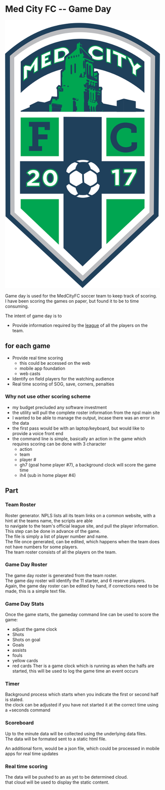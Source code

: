 
# Med City FC -- Game Day
 
![alt text](https://github.com/frankmalin/gameday/blob/development/image/Med%20City%20FC.png "Med City FC")


Game day is used for the MedCityFC soccer team to keep track of scoring.  
I have been scoring the games on paper, but found it to be to time consuming.  

The intent of game day is to 

 - Provide information required by the [league](http://npsl.bonzidev.com/teams ) of all the players on the team.

## for each game
 - Provide real time scoring
   - this could be accessed on the web
   - mobile app foundation
   - web casts
 - Identify on field players for the watching audience
 - Real time scoring of SOG, save, corners, penalties


### Why not use other scoring scheme
 - my budget precluded any software investment
 - the utility will pull the complete roster information from the npsl main site
 - I wanted to be able to manage the output, incase there was an error in the data
 - the first pass would be with an laptop/keyboard, but would like to provide a voice front end
 - the command line is simple, basically an action in the game which requires scoring can be done with 3 character
   - action
   - team 
   - player #
	- gh7 (goal home player #7), a background clock will score the game time
	- ih4 (sub in home player #4)

## Part

### Team Roster
Roster generator. NPLS lists all its team links on a common website, with a hint at the teams name, the scripts are able   
to navigate to the team's official league site, and pull the player information.  
This step can be done in advance of the game.  
The file is simply a list of player number and name.  
The file once generated, can be edited, which happens when the team does not have numbers for some players.  
The team roster consists of all the players on the team.

### Game Day Roster
The game day roster is generated from the team roster.  
The game day roster will identify the 11 starter, and 6 reserve players.  
Again, the game day roster can be edited by hand, if corrections need to be made, this is a simple text file.


### Game Day Stats
Once the game starts, the gameday command line can be used to score the game:
 - adjust the game clock
 - Shots
 - Shots on goal
 - Goals
 - assists
 - fouls
 - yellow cards
 - red cards
Ther is a game clock which is running as when the halfs are started, this will be used to log the game time an event occurs

### Timer
Background process which starts when you indicate the first or second half is stated.   
the clock can be adjusted if you have not started it at the correct time using a +seconds command

### Scoreboard
Up to the minute data will be collected using the underlying data files.  
The data will be formated sent to a static html file.  

An additional form, would be a json file, which could be processed in mobile apps for real time updates

### Real time scoring
The data will be pushed to an as yet to be determined cloud.   
that cloud will be used to display the static content.






